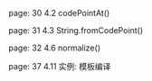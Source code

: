 page: 30 4.2 codePointAt()

page: 31 4.3 String.fromCodePoint()

page: 32 4.6 normalize()

page: 37 4.11 实例: 模板编译
